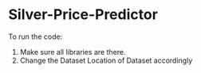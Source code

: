 # Silver-Price-Predictor
To run the code:
1. Make sure all libraries are there.
2. Change the Dataset Location of Dataset accordingly
